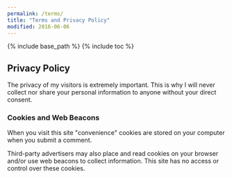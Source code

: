 ```yaml
---
permalink: /terms/
title: "Terms and Privacy Policy"
modified: 2016-06-06
---
```


{% include base_path %}
{% include toc %}

## Privacy Policy

The privacy of my visitors is extremely important. This is why I will never collect nor share your personal information to anyone without your direct consent.

### Cookies and Web Beacons

When you visit this site "convenience" cookies are stored on your computer when you submit a comment.

Third-party advertisers may also place and read cookies on your browser and/or use web beacons to collect information. This site has no access or control over these cookies.
